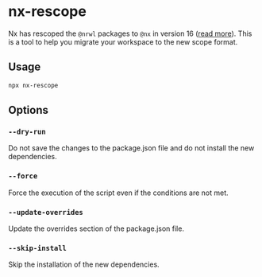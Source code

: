 # nx-rescope

Nx has rescoped the `@nrwl` packages to `@nx` in version 16 ([read more](https://nx.dev/recipes/other/rescope)). This is a tool to help you migrate your workspace to the new scope format.

## Usage

```bash
npx nx-rescope
```

## Options

### `--dry-run`

Do not save the changes to the package.json file and do not install the new dependencies.

### `--force`

Force the execution of the script even if the conditions are not met.

### `--update-overrides`

Update the overrides section of the package.json file.

### `--skip-install`

Skip the installation of the new dependencies.
